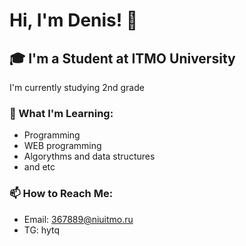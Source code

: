 # Hi, I'm Denis! 👋

## 🎓 I'm a Student at ITMO University
I'm currently studying 2nd grade 
### 🌱 What I'm Learning:
- Programming
- WEB programming
- Algorythms and data structures
- and etc


### 📫 How to Reach Me:
- Email: 367889@niuitmo.ru
- TG: hytq
